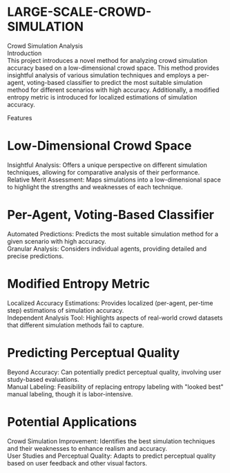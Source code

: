 # LARGE-SCALE-CROWD-SIMULATION
Crowd Simulation Analysis  
Introduction  
This project introduces a novel method for analyzing crowd simulation accuracy based on a low-dimensional crowd space. This method provides insightful analysis of various simulation techniques and employs a per-agent, voting-based classifier to predict the most suitable simulation method for different scenarios with high accuracy. Additionally, a modified entropy metric is introduced for localized estimations of simulation accuracy.  

Features  
# Low-Dimensional Crowd Space    
Insightful Analysis: Offers a unique perspective on different simulation techniques, allowing for comparative analysis of their performance.  
Relative Merit Assessment: Maps simulations into a low-dimensional space to highlight the strengths and weaknesses of each technique.  
# Per-Agent, Voting-Based Classifier  
Automated Predictions: Predicts the most suitable simulation method for a given scenario with high accuracy.  
Granular Analysis: Considers individual agents, providing detailed and precise predictions.  
# Modified Entropy Metric  
Localized Accuracy Estimations: Provides localized (per-agent, per-time step) estimations of simulation accuracy.  
Independent Analysis Tool: Highlights aspects of real-world crowd datasets that different simulation methods fail to capture.  
# Predicting Perceptual Quality  
Beyond Accuracy: Can potentially predict perceptual quality, involving user study-based evaluations.  
Manual Labeling: Feasibility of replacing entropy labeling with "looked best" manual labeling, though it is labor-intensive.  
# Potential Applications  
Crowd Simulation Improvement: Identifies the best simulation techniques and their weaknesses to enhance realism and accuracy.    
User Studies and Perceptual Quality: Adapts to predict perceptual quality based on user feedback and other visual factors.

